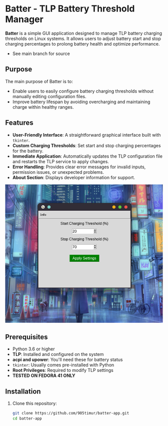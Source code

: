 # Batter - TLP Battery Threshold Manager

**Batter** is a simple GUI application designed to manage TLP battery charging thresholds on Linux systems. It allows users to adjust battery start and stop charging percentages to prolong battery health and optimize performance.

- See main branch for source

## Purpose

The main purpose of Batter is to:
- Enable users to easily configure battery charging thresholds without manually editing configuration files.
- Improve battery lifespan by avoiding overcharging and maintaining charge within healthy ranges.

## Features

- **User-Friendly Interface**: A straightforward graphical interface built with `tkinter`.
- **Custom Charging Thresholds**: Set start and stop charging percentages for the battery.
- **Immediate Application**: Automatically updates the TLP configuration file and restarts the TLP service to apply changes.
- **Error Handling**: Provides clear error messages for invalid inputs, permission issues, or unexpected problems.
- **About Section**: Displays developer information for support.

![Batter Interface](interface.png)


## Prerequisites

- Python 3.6 or higher
- **TLP**: Installed and configured on the system
- **acpi and upower**: You'll need these for battery status
- `tkinter`: Usually comes pre-installed with Python
- **Root Privileges**: Required to modify TLP settings
- **TESTED ON FEDORA 41 ONLY**

## Installation

1. Clone this repository:
   ```bash
   git clone https://github.com/905timur/batter-app.git
   cd batter-app
